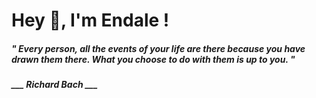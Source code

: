 <h1 title="head"> Hey 👋, I'm Endale !</h1>

**<h5><i>" Every person, all the events of your life are there because you have drawn them there. What you choose to do with them is up to you. "</i></h5>**

*<b>___ Richard Bach ___</b>*

